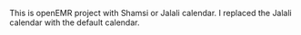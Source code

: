 This is openEMR project with Shamsi or Jalali calendar. I replaced the Jalali calendar with the default calendar.
